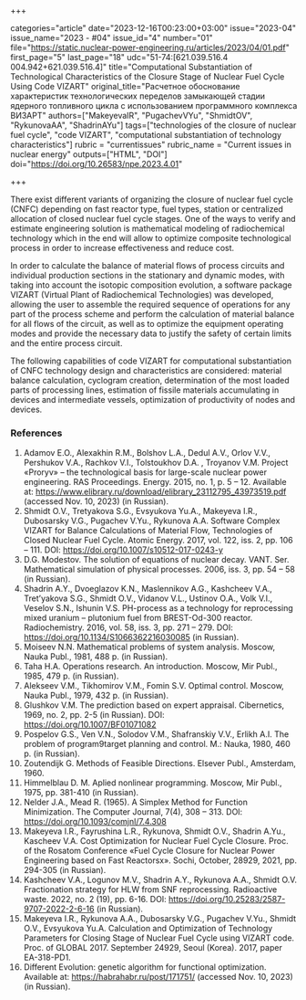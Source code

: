 +++

categories="article"
date="2023-12-16T00:23:00+03:00"
issue="2023-04"
issue_name="2023 - #04"
issue_id="4"
number="01"
file="https://static.nuclear-power-engineering.ru/articles/2023/04/01.pdf"
first_page="5"
last_page="18"
udc="51-74:[621.039.516.4 004.942+621.039.516.4]"
title="Сomputational Substantiation of Technological Characteristics of the Closure Stage of Nuclear Fuel Cycle Using Code VIZART"
original_title="Расчетное обоснование характеристик технологических переделов замыкающей стадии ядерного топливного цикла с использованием программного комплекса ВИЗАРТ"
authors=["MakeyevaIR", "PugachevVYu", "ShmidtOV", "RykunovaAA", "ShadrinAYu"]
tags=["technologies of the closure of nuclear fuel cycle", "code VIZART", "computational substantiation of technology characteristics"]
rubric = "currentissues"
rubric_name = "Current issues in nuclear energy"
outputs=["HTML", "DOI"]
doi="https://doi.org/10.26583/npe.2023.4.01"

+++

There exist different variants of organizing the closure of nuclear fuel cycle (CNFC) depending on fast reactor type, fuel types, station or centralized allocation of closed nuclear fuel cycle stages. One of the ways to verify and estimate engineering solution is mathematical modeling of radiochemical technology which in the end will allow to optimize composite technological process in order to increase effectiveness and reduce cost.

In order to calculate the balance of material flows of process circuits and individual production sections in the stationary and dynamic modes, with taking into account the isotopic composition evolution, a software package VIZART (Virtual Plant of Radiochemical Technologies) was developed, allowing the user to assemble the required sequence of operations for any part of the process scheme and perform the calculation of material balance for all flows of the circuit, as well as to optimize the equipment operating modes and provide the necessary data to justify the safety of certain limits and the entire process circuit.

The following capabilities of code VIZART for computational substantiation of CNFC technology design and characteristics are considered: material balance calculation, cyclogram creation, determination of the most loaded parts of processing lines, estimation of fissile materials accumulating in devices and intermediate vessels, optimization of productivity of nodes and devices.

### References

1. Adamov E.O., Alexakhin R.M., Bolshov L.A., Dedul A.V., Orlov V.V., Pershukov V.A., Rachkov V.I., Tolstoukhov D.A. , Troyanov V.M. Project «Proryv» – the technological basis for large-scale nuclear power engineering. RAS Proceedings. Energy. 2015, no. 1, p. 5 – 12. Available at: https://www.elibrary.ru/download/elibrary_23112795_43973519.pdf (accessed Nov. 10, 2023) (in Russian).
2. Shmidt O.V., Tretyakova S.G., Evsyukova Yu.A., Makeyeva I.R., Dubosarsky V.G., Pugachev V.Yu., Rykunova A.A. Software Complex VIZART for Balance Calculations of Material Flow, Technologies of Closed Nuclear Fuel Cycle. Atomic Energy. 2017, vol. 122, iss. 2, pp. 106 – 111. DOI: https://doi.org/10.1007/s10512-017-0243-y
3. D.G. Modestov. The solution of equations of nuclear decay. VANT. Ser. Mathematical simulation of physical processes. 2006, iss. 3, pp. 54 – 58 (in Russian).
4. Shadrin A.Y., Dvoeglazov K.N., Maslennikov A.G., Kashcheev V.A., Tret’yakova S.G., Shmidt O.V., Vidanov V.L., Ustinov O.A., Volk V.I., Veselov S.N., Ishunin V.S. РH-process as a technology for reprocessing mixed uranium – plutonium fuel from BREST-Od-300 reactor. Radiochemistry. 2016, vol. 58, iss. 3, pp. 271 – 279. DOI: https://doi.org/10.1134/S1066362216030085 (in Russian).
5. Moiseev N.N. Mathematical problems of system analysis. Moscow, Nauka Publ., 1981, 488 p. (in Russian).
6. Taha H.A. Operations research. An introduction. Moscow, Mir Publ., 1985, 479 p. (in Russian).
7. Alekseev V.M., Tikhomirov V.M., Fomin S.V. Optimal control. Moscow, Nauka Publ., 1979, 432 p. (in Russian).
8. Glushkov V.M. The prediction based on expert appraisal. Cibernetics, 1969, no. 2, pp. 2-5 (in Russian). DOI: https://doi.org/10.1007/BF01071082
9. Pospelov G.S., Ven V.N., Solodov V.M., Shafranskiy V.V., Erlikh A.I. The problem of program9target planning and control. M.: Nauka, 1980, 460 p. (in Russian).
10. Zoutendijk G. Methods of Feasible Directions. Elsever Publ., Amsterdam, 1960.
11. Himmelblau D. M. Aplied nonlinear programming. Moscow, Mir Publ., 1975, pp. 381-410 (in Russian).
12. Nelder J.A., Mead R. (1965). A Simplex Method for Function Minimization. The Computer Journal, 7(4), 308 – 313. DOI: https://doi.org/10.1093/comjnl/7.4.308
13. Makeyeva I.R., Fayrushina L.R., Rykunova, Shmidt O.V., Shadrin A.Yu., Kascheev V.A. Cost Optimization for Nuclear Fuel Cycle Closure. Proc. of the Rosatom Conference «Fuel Cycle Closure for Nuclear Power Engineering based on Fast Reactorsх». Sochi, October, 28929, 2021, pp. 294-305 (in Russian).
14. Kashcheev V.A., Logunov M.V., Shadrin A.Y., Rykunova A.A., Shmidt O.V. Fractionation strategy for HLW from SNF reprocessing. Radioactive waste. 2022, no. 2 (19), pp. 6-16. DOI: https://doi.org/10.25283/2587-9707-2022-2-6-16 (in Russian).
15. Makeyeva I.R., Rykunova A.A., Dubosarsky V.G., Pugachev V.Yu., Shmidt O.V., Evsyukova Yu.A. Calculation and Optimization of Technology Parameters for Closing Stage of Nuclear Fuel Cycle using VIZART code. Proc. of GLOBAL 2017. September 24929, Seoul (Korea). 2017, paper EA-318-PD1.
16. Different Evolution: genetic algorithm for functional optimization. Available at: https://habrahabr.ru/post/171751/ (accessed Nov. 10, 2023) (in Russian).